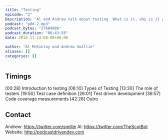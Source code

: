 ```yaml
---
title: "Testing"
episode: "2"
Description: "Al and Andrew talk about testing. What is it, why is it useful, who should do it, etc..."
podcast: "pdd-2.mp3"
podcast_bytes: "27684986"
podcast_duration: "00:43:58"
date: 2018-11-14:00:00+00:00

author: "Al McKinlay and Andrew Smillie"
aliases: []
categories: []
---
```


## Timings

[00:28] Introduction to testing
[06:10] Types of Testing
[13:30] The role of testers
[19:50] Test case definition
[26:01] Test driven development
[36:57] Code coverage measurements
[42:28] Outro

## Contact

Andrew: https://twitter.com/smillie
Al: https://twitter.com/TheScotBot
Website: http://podcastdrivendev.com
